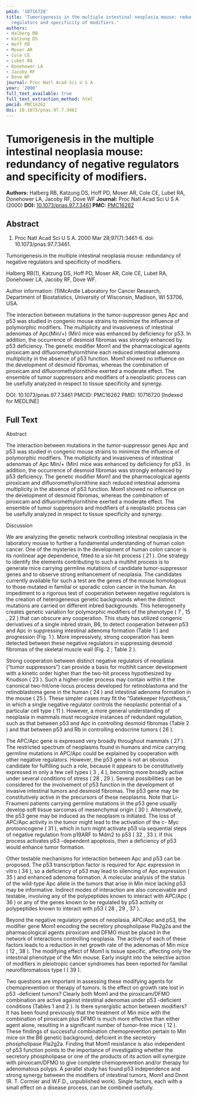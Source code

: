 ```yaml
---
pmid: '10716720'
title: 'Tumorigenesis in the multiple intestinal neoplasia mouse: redundancy of negative
  regulators and specificity of modifiers.'
authors:
- Halberg RB
- Katzung DS
- Hoff PD
- Moser AR
- Cole CE
- Lubet RA
- Donehower LA
- Jacoby RF
- Dove WF
journal: Proc Natl Acad Sci U S A
year: '2000'
full_text_available: true
full_text_extraction_method: html
pmcid: PMC16262
doi: 10.1073/pnas.97.7.3461
---
```


# Tumorigenesis in the multiple intestinal neoplasia mouse: redundancy of negative regulators and specificity of modifiers.
**Authors:** Halberg RB, Katzung DS, Hoff PD, Moser AR, Cole CE, Lubet RA, Donehower LA, Jacoby RF, Dove WF
**Journal:** Proc Natl Acad Sci U S A (2000)
**DOI:** [10.1073/pnas.97.7.3461](https://doi.org/10.1073/pnas.97.7.3461)
**PMC:** [PMC16262](https://www.ncbi.nlm.nih.gov/pmc/articles/PMC16262/)

## Abstract

1. Proc Natl Acad Sci U S A. 2000 Mar 28;97(7):3461-6. doi:
10.1073/pnas.97.7.3461.

Tumorigenesis in the multiple intestinal neoplasia mouse: redundancy of negative 
regulators and specificity of modifiers.

Halberg RB(1), Katzung DS, Hoff PD, Moser AR, Cole CE, Lubet RA, Donehower LA, 
Jacoby RF, Dove WF.

Author information:
(1)McArdle Laboratory for Cancer Research, Department of Biostatistics, 
University of Wisconsin, Madison, WI 53706, USA.

The interaction between mutations in the tumor-suppressor genes Apc and p53 was 
studied in congenic mouse strains to minimize the influence of polymorphic 
modifiers. The multiplicity and invasiveness of intestinal adenomas of 
Apc(Min/+) (Min) mice was enhanced by deficiency for p53. In addition, the 
occurrence of desmoid fibromas was strongly enhanced by p53 deficiency. The 
genetic modifier Mom1 and the pharmacological agents piroxicam and 
difluoromethylornithine each reduced intestinal adenoma multiplicity in the 
absence of p53 function. Mom1 showed no influence on the development of desmoid 
fibromas, whereas the combination of piroxicam and difluoromethylornithine 
exerted a moderate effect. The ensemble of tumor suppressors and modifiers of a 
neoplastic process can be usefully analyzed in respect to tissue specificity and 
synergy.

DOI: 10.1073/pnas.97.7.3461
PMCID: PMC16262
PMID: 10716720 [Indexed for MEDLINE]

## Full Text

Abstract

The interaction between mutations in the tumor-suppressor genes Apc and p53 was studied in congenic mouse strains to minimize the influence of polymorphic modifiers. The multiplicity and invasiveness of intestinal adenomas of Apc Min/+ (Min) mice was enhanced by deficiency for p53 . In addition, the occurrence of desmoid fibromas was strongly enhanced by p53 deficiency. The genetic modifier Mom1 and the pharmacological agents piroxicam and difluoromethylornithine each reduced intestinal adenoma multiplicity in the absence of p53 function. Mom1 showed no influence on the development of desmoid fibromas, whereas the combination of piroxicam and difluoromethylornithine exerted a moderate effect. The ensemble of tumor suppressors and modifiers of a neoplastic process can be usefully analyzed in respect to tissue specificity and synergy.

Discussion

We are analyzing the genetic network controlling intestinal neoplasia in the laboratory mouse to further a fundamental understanding of human colon cancer. One of the mysteries in the development of human colon cancer is its nonlinear age dependence, fitted to a six-hit process ( 21 ). One strategy to identify the elements contributing to such a multihit process is to generate mice carrying germline mutations of candidate tumor-suppressor genes and to observe strong enhancement of neoplasia. The candidates currently available for such a test are the genes of the mouse homologous to those mutated in familial or sporadic colon cancer in the human. An impediment to a rigorous test of cooperation between negative regulators is the creation of heterogeneous genetic backgrounds when the distinct mutations are carried on different inbred backgrounds. This heterogeneity creates genetic variation for polymorphic modifiers of the phenotype ( 7 , 15 , 22 ) that can obscure any cooperation. This study has utilized congenic derivatives of a single inbred strain, B6, to detect cooperation between p53 and Apc in suppressing intestinal adenoma formation (Table 1 ) and progression (Fig. 1 ). More impressively, strong cooperation has been detected between these negative regulators in suppressing desmoid fibromas of the skeletal muscle wall (Fig. 2 ; Table 2 ).

Strong cooperation between distinct negative regulators of neoplasia (“tumor suppressors”) can provide a basis for multihit cancer development with a kinetic order higher than the two-hit process hypothesized by Knudson ( 23 ). Such a higher-order process may contain within it the canonical two-hit/one-locus process developed for retinoblastoma and the retinoblastoma gene in the human ( 24 ) and intestinal adenoma formation in the mouse ( 25 ). These simpler cases may fit the “Gatekeeper Hypothesis,” in which a single negative regulator controls the neoplastic potential of a particular cell type ( 11 ). However, a more general understanding of neoplasia in mammals must recognize instances of redundant regulation, such as that between p53 and Apc in controlling desmoid fibromas (Table 2 ) and that between p53 and Rb in controlling endocrine tumors ( 26 ).

The APC/Apc gene is expressed very broadly throughout mammals ( 27 ). The restricted spectrum of neoplasms found in humans and mice carrying germline mutations in APC/Apc could be explained by cooperation with other negative regulators. However, the p53 gene is not an obvious candidate for fulfilling such a role, because it appears to be constitutively expressed in only a few cell types ( 3 , 4 ), becoming more broadly active under several conditions of stress ( 28 , 29 ). Several possibilities can be considered for the involvement of p53 function in the development of invasive intestinal tumors and desmoid fibromas. The p53 gene may be constitutively active in the precursors of these neoplasms. Note that Li-Fraumeni patients carrying germline mutations in the p53 gene usually develop soft tissue sarcomas of mesenchymal origin ( 30 ). Alternatively, the p53 gene may be induced as the neoplasm is initiated. The loss of APC/Apc activity in the tumor might lead to the activation of the c- Myc protooncogene ( 31 ), which in turn might activate p53 via sequential steps of negative regulation from p19ARF to Mdm2 to p53 ( 32 , 33 ). If this process activates p53 -dependent apoptosis, then a deficiency of p53 would enhance tumor formation.

Other testable mechanisms for interaction between Apc and p53 can be proposed. The p53 transcription factor is required for Apc expression in vitro ( 34 ), so a deficiency of p53 may lead to silencing of Apc expression ( 35 ) and enhanced adenoma formation. A molecular analysis of the status of the wild-type Apc allele in the tumors that arise in Min mice lacking p53 may be informative. Indirect modes of interaction are also conceivable and testable, involving any of the polypeptides known to interact with APC/Apc ( 36 ) or any of the genes known to be regulated by p53 activity or polypeptides known to interact with p53 ( 28 , 29 , 37 ).

Beyond the negative regulatory genes of neoplasia, APC/Apc and p53, the modifier gene Mom1 encoding the secretory phospholipase Pla2g2a and the pharmacological agents piroxicam and DFMO must be placed in the network of interactions controlling neoplasia. The activity of each of these factors leads to a reduction in net growth rate of the adenomas of Min mice ( 12 , 38 ). The modifying effect of Mom1 is tissue specific, affecting only the intestinal phenotype of the Min mouse. Early insight into the selective action of modifiers in pleiotropic cancer syndromes has been reported for familial neurofibromatosis type I ( 39 ).

Two questions are important in assessing these modifying agents for chemoprevention or therapy of tumors. Is the effect on growth rate lost in p53 -deficient tumors? Clearly both Mom1 and the piroxicam/DFMO combination are active against intestinal adenomas under p53 -deficient conditions (Tables 1 and 2 ). Is there synergistic action between modifiers? It has been found previously that the treatment of Min mice with the combination of piroxicam plus DFMO is much more effective than either agent alone, resulting in a significant number of tumor-free mice ( 12 ). These findings of successful combination chemoprevention pertain to Min mice on the B6 genetic background, deficient in the secretory phospholipase Pla2g2a. Finding that Mom1 resistance is also independent of p53 function points to the importance of investigating whether the secretory phospholipase or one of the products of its action will synergize with piroxicam/DFMO to give complete chemoprevention and/or therapy for adenomatous polyps. A parallel study has found p53 independence and strong synergy between the modifiers of intestinal tumors, Mom1 and Dnmt (R. T. Cormier and W.F.D., unpublished work). Single factors, each with a small effect on a disease process, can be combined usefully.
